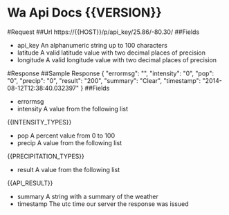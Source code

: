 Wa Api Docs {{VERSION}}
===

#Request
##Url
    https://{{HOST}}/p/api_key/25.86/-80.30/
##Fields
- api_key
    An alphanumeric string up to 100 characters
- latitude
    A valid latitude value with two decimal places of precision
- longitude
    A valid longitude value with two decimal places of precision

#Response
##Sample Response
    {
      "errormsg": "",
      "intensity": "0",
      "pop": "0",
      "precip": "0",
      "result": "200",
      "summary": "Clear",
      "timestamp": "2014-08-12T12:38:40.032397"
    }
##Fields
- errormsg
- intensity
    A value from the following list

{{INTENSITY_TYPES}}

- pop
    A percent value from 0 to 100
- precip
    A value from the following list

{{PRECIPITATION_TYPES}}

- result
    A value from the following list

{{API_RESULT}}

- summary
    A string with a summary of the weather
- timestamp
    The utc time our server the response was issued
